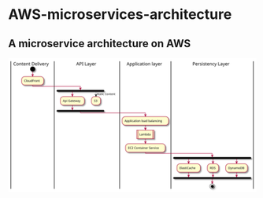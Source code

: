 # AWS-microservices-architecture

## A microservice architecture on AWS
![Top level](https://github.com/angoa/AWS-microservices-architecture/blob/master/a.svg)

